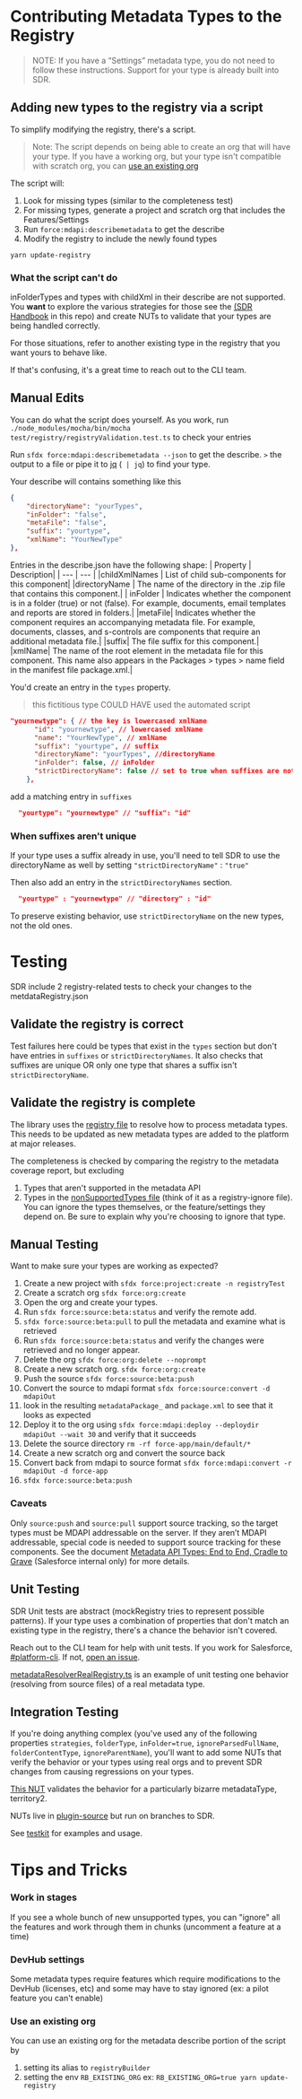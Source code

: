 # Contributing Metadata Types to the Registry

> NOTE: If you have a “Settings” metadata type, you do not need to follow these instructions. Support for your type is already built into SDR.

## Adding new types to the registry via a script

To simplify modifying the registry, there's a script.

> Note: The script depends on being able to create an org that will have your type. If you have a working org, but your type isn't compatible with scratch org, you can [use an existing org](#use-an-existing-org)

The script will:
1. Look for missing types (similar to the completeness test)
2. For missing types, generate a project and scratch org that includes the Features/Settings
3. Run `force:mdapi:describemetadata` to get the describe
4. Modify the registry to include the newly found types

```shell
yarn update-registry
```

### What the script can't do

inFolderTypes and types with childXml in their describe are not supported. You **want** to explore the various strategies for those see the [(SDR Handbook](../HANDBOOK.md) in this repo) and create NUTs to validate that your types are being handled correctly.

For those situations, refer to another existing type in the registry that you want yours to behave like.

If that's confusing, it's a great time to reach out to the CLI team.

## Manual Edits

You can do what the script does yourself. As you work, run `./node_modules/mocha/bin/mocha test/registry/registryValidation.test.ts` to check your entries

Run `sfdx force:mdapi:describemetadata --json` to get the describe. `>` the output to a file or pipe it to [jq](https://stedolan.github.io/jq/) (` | jq`) to find your type.

Your describe will contains something like this

```json
{
    "directoryName": "yourTypes",
    "inFolder": "false",
    "metaFile": "false",
    "suffix": "yourtype",
    "xmlName": "YourNewType"
},
```

Entries in the describe.json have the following shape:
| Property | Description|
| --- | --- |
|childXmlNames | List of child sub-components for this component|
|directoryName | The name of the directory in the .zip file that contains this component.|
| inFolder | Indicates whether the component is in a folder (true) or not (false). For example, documents, email templates and reports are stored in folders.|
|metaFile| Indicates whether the component requires an accompanying metadata file. For example, documents, classes, and s-controls are components that require an additional metadata file.|
|suffix| The file suffix for this component.|
|xmlName| The name of the root element in the metadata file for this component. This name also appears in the Packages > types > name field in the manifest file package.xml.|

You'd create an entry in the `types` property.

> this fictitious type COULD HAVE used the automated script

```json
"yournewtype": { // the key is lowercased xmlName
      "id": "yournewtype", // lowercased xmlName
      "name": "YourNewType", // xmlName
      "suffix": "yourtype", // suffix
      "directoryName": "yourTypes", //directoryName
      "inFolder": false, // inFolder
      "strictDirectoryName": false // set to true when suffixes are not unique in the registry
    },
```

add a matching entry in `suffixes`

```json
  "yourtype": "yournewtype" // "suffix": "id"
```

### When suffixes aren't unique

If your type uses a suffix already in use, you'll need to tell SDR to use the directoryName as well by setting `"strictDirectoryName"` : `"true"`

Then also add an entry in the `strictDirectoryNames` section.

```json
  "yourtype" : "yournewtype" // "directory" : "id"

```

To preserve existing behavior, use `strictDirectoryName` on the new types, not the old ones.

# Testing

SDR include 2 registry-related tests to check your changes to the metdataRegistry.json

## Validate the registry is correct

Test failures here could be types that exist in the `types` section but don't have entries in `suffixes` or `strictDirectoryNames`.
It also checks that suffixes are unique OR only one type that shares a suffix isn't `strictDirectoryName`.

## Validate the registry is complete

The library uses the [registry file](../src/registry/metadataRegistry.json) to resolve how to process metadata types. This needs to be updated as new metadata types are added to the platform at major releases.

The completeness is checked by comparing the registry to the metadata coverage report, but excluding

1. Types that aren't supported in the metadata API
2. Types in the [nonSupportedTypes file](../src/registry/nonSupportedTypes.ts) (think of it as a registry-ignore file). You can ignore the types themselves, or the feature/settings they depend on. Be sure to explain why you're choosing to ignore that type.

## Manual Testing

Want to make sure your types are working as expected?

1. Create a new project with `sfdx force:project:create -n registryTest`
1. Create a scratch org `sfdx force:org:create`
1. Open the org and create your types.
1. Run `sfdx force:source:beta:status` and verify the remote add.
1. `sfdx force:source:beta:pull` to pull the metadata and examine what is retrieved
1. Run `sfdx force:source:beta:status` and verify the changes were retrieved and no longer appear.
1. Delete the org `sfdx force:org:delete --noprompt`
1. Create a new scratch org. `sfdx force:org:create`
1. Push the source `sfdx force:source:beta:push`
1. Convert the source to mdapi format `sfdx force:source:convert -d mdapiOut`
1. look in the resulting `metadataPackage_` and `package.xml` to see that it looks as expected
1. Deploy it to the org using `sfdx force:mdapi:deploy --deploydir mdapiOut --wait 30` and verify that it succeeds
1. Delete the source directory `rm -rf force-app/main/default/*`
1. Create a new scratch org and convert the source back
1. Convert back from mdapi to source format `sfdx force:mdapi:convert -r mdapiOut -d force-app`
1. `sfdx force:source:beta:push`

### Caveats

Only `source:push` and `source:pull` support source tracking, so the target types must be MDAPI addressable on the server. If they aren’t MDAPI addressable, special code is needed to support source tracking for these components. See the document [Metadata API Types: End to End, Cradle to Grave](https://docs.google.com/document/d/13jJLbM_ztS0tOOV8bQzNAnEFbL5MY4rNLa18oDV2SCs/edit?usp=sharing) (Salesforce internal only) for more details.

## Unit Testing

SDR Unit tests are abstract (mockRegistry tries to represent possible patterns). If your type uses a combination of properties that don't match an existing type in the registry, there's a chance the behavior isn't covered.

Reach out to the CLI team for help with unit tests. If you work for Salesforce, [#platform-cli](https://salesforce-internal.slack.com/archives/C01LKDT1P6J). If not, [open an issue](https://github.com/forcedotcom/cli/issues).

[metadataResolverRealRegistry.ts](../test/resolve/metadataResolverRealRegistry.test.ts) is an example of unit testing one behavior (resolving from source files) of a real metadata type.

## Integration Testing

If you're doing anything complex (you've used any of the following properties `strategies`, `folderType`, `inFolder=true`, `ignoreParsedFullName`, `folderContentType`, `ignoreParentName`), you'll want to add some NUTs that verify the behavior or your types using real orgs and to prevent SDR changes from causing regressions on your types.

[This NUT](https://github.com/salesforcecli/plugin-source/blob/main/test/nuts/territory2.nut.ts) validates the behavior for a particularly bizarre metadataType, territory2.

NUTs live in [plugin-source](https://github.com/salesforcecli/plugin-source) but run on branches to SDR.

See [testkit](https://github.com/salesforcecli/cli-plugins-testkit) for examples and usage.

# Tips and Tricks

### Work in stages

If you see a whole bunch of new unsupported types, you can "ignore" all the features and work through them in chunks (uncomment a feature at a time)

### DevHub settings

Some metadata types require features which require modifications to the DevHub (licenses, etc) and some may have to stay ignored (ex: a pilot feature you can't enable)

### Use an existing org

You can use an existing org for the metadata describe portion of the script by

1. setting its alias to `registryBuilder`
2. setting the env `RB_EXISTING_ORG` ex: `RB_EXISTING_ORG=true yarn update-registry`
